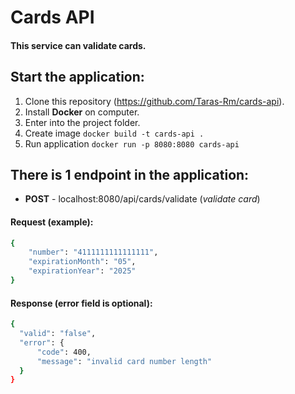 # Cards API

#### This service can validate cards.

## Start the application:

1. Clone this repository (https://github.com/Taras-Rm/cards-api).
2. Install **Docker** on computer.
3. Enter into the project folder.
4. Create image `docker build -t cards-api .`
5. Run application `docker run -p 8080:8080 cards-api`

## There is 1 endpoint in the application:
- **POST** - localhost:8080/api/cards/validate (_validate card_)
#### Request (example):
```sh
{
    "number": "4111111111111111",
    "expirationMonth": "05",
    "expirationYear": "2025"
}
```
#### Response (error field is optional):
  ```sh
{
    "valid": "false",
    "error": {
        "code": 400,
        "message": "invalid card number length"
    }
}
```